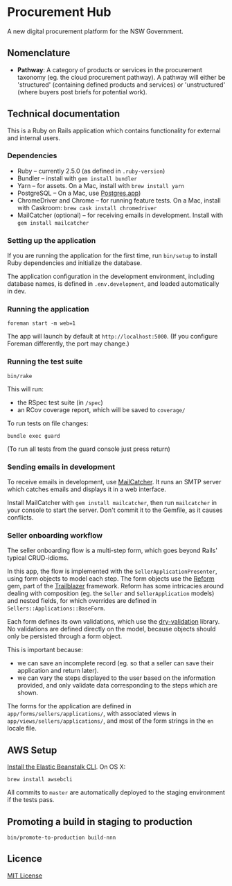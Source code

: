 # Procurement Hub

A new digital procurement platform for the NSW Government.

## Nomenclature

- **Pathway**: A category of products or services in the procurement taxonomy
(eg. the cloud procurement pathway). A pathway will either be 'structured'
(containing defined products and services) or 'unstructured' (where buyers post
briefs for potential work).

## Technical documentation

This is a Ruby on Rails application which contains functionality for external
and internal users.

### Dependencies

- Ruby – currently 2.5.0 (as defined in `.ruby-version`)
- Bundler – install with `gem install bundler`
- Yarn – for assets. On a Mac, install with `brew install yarn`
- PostgreSQL – On a Mac, use [Postgres.app](https://postgresapp.com))
- ChromeDriver and Chrome – for running feature tests. On a Mac, install with
Caskroom: `brew cask install chromedriver`
- MailCatcher (optional) – for receiving emails in development. Install with
`gem install mailcatcher`

### Setting up the application

If you are running the application for the first time, run `bin/setup` to
install Ruby dependencies and initialize the database.

The application configuration in the development environment, including database
names, is defined in `.env.development`, and loaded automatically in dev.

### Running the application

`foreman start -m web=1`

The app will launch by default at `http://localhost:5000`. (If you configure
Foreman differently, the port may change.)

### Running the test suite

`bin/rake`

This will run:

- the RSpec test suite (in `/spec`)
- an RCov coverage report, which will be saved to `coverage/`

To run tests on file changes:
```
bundle exec guard
```
(To run all tests from the guard console just press return)

### Sending emails in development

To receive emails in development, use [MailCatcher](https://mailcatcher.me). It
runs an SMTP server which catches emails and displays it in a web interface.

Install MailCatcher with `gem install mailcatcher`, then run `mailcatcher` in
your console to start the server. Don't commit it to the Gemfile, as it causes
conflicts.

### Seller onboarding workflow

The seller onboarding flow is a multi-step form, which goes beyond Rails'
typical CRUD-idioms.

In this app, the flow is implemented with the `SellerApplicationPresenter`,
using form objects to model each step. The form objects use the
[Reform](http://trailblazer.to/gems/reform/) gem, part of the
[Trailblazer](http://trailblazer.to) framework. Reform has some intricacies
around dealing with composition (eg. the `Seller` and `SellerApplication`
models) and nested fields, for which overrides are defined in
`Sellers::Applications::BaseForm`.

Each form defines its own validations, which use the
[dry-validation](http://dry-rb.org/gems/dry-validation/) library. No validations
are defined directly on the model, because objects should only be persisted
through a form object.

This is important because:
- we can save an incomplete record (eg. so that a seller can save their
  application and return later).
- we can vary the steps displayed to the user based on the information provided,
  and only validate data corresponding to the steps which are shown.

The forms for the application are defined in `app/forms/sellers/applications/`,
with associated views in `app/views/sellers/applications/`, and most of the form
strings in the `en` locale file.

## AWS Setup

[Install the Elastic Beanstalk CLI](https://docs.aws.amazon.com/elasticbeanstalk/latest/dg/eb-cli3-install.html).
On OS X:
```
brew install awsebcli
```

All commits to `master` are automatically deployed to the staging environment if
the tests pass.

## Promoting a build in staging to production

```
bin/promote-to-production build-nnn
```
## Licence

[MIT License](LICENCE)
